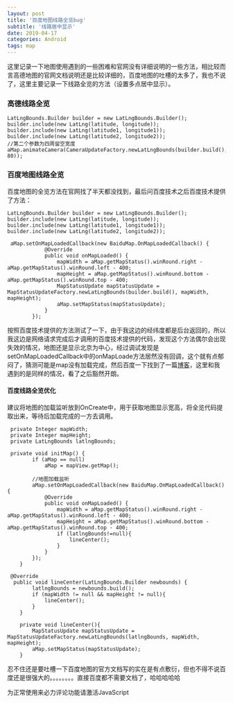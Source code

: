 ```yaml
---
layout: post
title: '百度地图线路全览bug'
subtitle: '线路居中显示'
date: 2019-04-17
categories: Android
tags: map
---
```


这里记录一下地图使用遇到的一些困难和官网没有详细说明的一些方法，相比较而言高德地图的官网文档说明还是比较详细的，百度地图的吐槽的太多了，我也不说了，这里主要记录一下线路全览的方法（设置多点居中显示）。

### 高德线路全览
```android
LatLngBounds.Builder builder = new LatLngBounds.Builder();
builder.include(new LatLng(latitude, longitude));
builder.include(new LatLng(latitude1, longitude1));
builder.include(new LatLng(latitude2, longitude2));
//第二个参数为四周留空宽度
aMap.animateCamera(CameraUpdateFactory.newLatLngBounds(builder.build(), 80));
```
### 百度地图线路全览
百度地图的全览方法在官网找了半天都没找到，最后问百度技术之后百度技术提供了方法：
```android
LatLngBounds.Builder builder = new LatLngBounds.Builder();
builder.include(new LatLng(latitude, longitude));
builder.include(new LatLng(latitude1, longitude1));
builder.include(new LatLng(latitude2, longitude2));

 aMap.setOnMapLoadedCallback(new BaiduMap.OnMapLoadedCallback() {
            @Override
            public void onMapLoaded() {
                mapWidth = aMap.getMapStatus().winRound.right - aMap.getMapStatus().winRound.left - 400;
                mapHeight = aMap.getMapStatus().winRound.bottom - aMap.getMapStatus().winRound.top - 400;
                MapStatusUpdate mapStatusUpdate = MapStatusUpdateFactory.newLatLngBounds(builder.build(), mapWidth, mapHeight);
        		aMap.setMapStatus(mapStatusUpdate);
            }
        });
```

按照百度技术提供的方法测试了一下，由于我这边的经纬度都是后台返回的，所以我这边是网络请求完成后才调用的百度技术提供的代码，发现这个方法偶尔会出现失效的情况，地图还是显示北京为中心，经过调试发现是setOnMapLoadedCallback中的onMapLoade方法居然没有回调，这个就有点郁闷了，猜测可能是map没有加载完成，然后百度一下找到了一篇[博客](https://blog.csdn.net/xuwei7746521/article/details/83417848)，这里和我遇到的是同样的情况，看了之后豁然开朗。

#### 百度线路全览优化
建议将地图的加载监听放到OnCreate中，用于获取地图显示宽高，将全览代码提取出来，等待后加载完成的一方去调用。
```android
 private Integer mapWidth;
 private Integer mapHeight;
 private LatLngBounds latlngBounds;

 private void initMap() {
        if (aMap == null) 
            aMap = mapView.getMap();

        //地图加载监听
        aMap.setOnMapLoadedCallback(new BaiduMap.OnMapLoadedCallback() {
            @Override
            public void onMapLoaded() {
                mapWidth = aMap.getMapStatus().winRound.right - aMap.getMapStatus().winRound.left - 400;
                mapHeight = aMap.getMapStatus().winRound.bottom - aMap.getMapStatus().winRound.top - 400;
                if (latlngBounds!=null){
                    lineCenter();
                }
            }
        });
    }

 @Override
  public void lineCenter(LatLngBounds.Builder newbounds) {
        latlngBounds = newbounds.build();
        if (mapWidth != null && mapHeight != null){
            lineCenter();
        }
    }

    private void lineCenter(){
        MapStatusUpdate mapStatusUpdate = MapStatusUpdateFactory.newLatLngBounds(latlngBounds, mapWidth, mapHeight);
        aMap.setMapStatus(mapStatusUpdate);
    }
```
忍不住还是要吐槽一下百度地图的官方文档写的实在是有点敷衍，但也不得不说百度还是很强大的。。。。。。。。直接百度都不需要文档了，哈哈哈哈哈


<!-- 来必力City版安装代码 -->
<div id="lv-container" data-id="city" data-uid="MTAyMC8zMjU2Ny85MTI4">
<script type="text/javascript">
   (function(d, s) {
   var j, e = d.getElementsByTagName(s)[0];

   if (typeof LivereTower === 'function') { return; }

   j = d.createElement(s);
   j.src = 'https://cdn-city.livere.com/js/embed.dist.js';
   j.async = true;

   e.parentNode.insertBefore(j, e);
   })(document, 'script');
</script>
<noscript> 为正常使用来必力评论功能请激活JavaScript</noscript>
</div>
<!-- City版安装代码已完成 -->